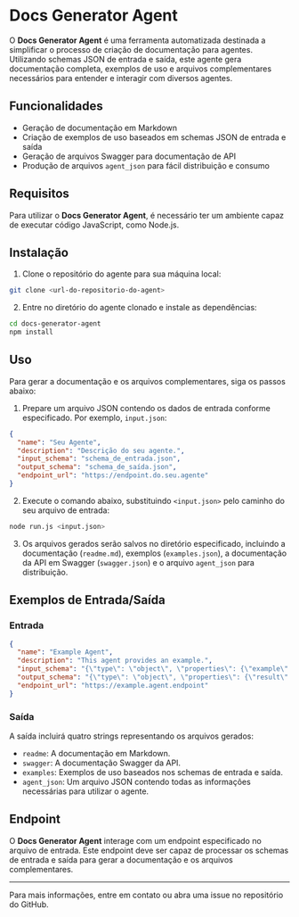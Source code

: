 # Docs Generator Agent

O **Docs Generator Agent** é uma ferramenta automatizada destinada a simplificar o processo de criação de documentação para agentes. Utilizando schemas JSON de entrada e saída, este agente gera documentação completa, exemplos de uso e arquivos complementares necessários para entender e interagir com diversos agentes.

## Funcionalidades

- Geração de documentação em Markdown
- Criação de exemplos de uso baseados em schemas JSON de entrada e saída
- Geração de arquivos Swagger para documentação de API
- Produção de arquivos `agent_json` para fácil distribuição e consumo

## Requisitos

Para utilizar o **Docs Generator Agent**, é necessário ter um ambiente capaz de executar código JavaScript, como Node.js.

## Instalação

1. Clone o repositório do agente para sua máquina local:

```bash
git clone <url-do-repositorio-do-agent>
```

2. Entre no diretório do agente clonado e instale as dependências:

```bash
cd docs-generator-agent
npm install
```

## Uso

Para gerar a documentação e os arquivos complementares, siga os passos abaixo:

1. Prepare um arquivo JSON contendo os dados de entrada conforme especificado. Por exemplo, `input.json`:

```json
{
  "name": "Seu Agente",
  "description": "Descrição do seu agente.",
  "input_schema": "schema_de_entrada.json",
  "output_schema": "schema_de_saída.json",
  "endpoint_url": "https://endpoint.do.seu.agente"
}
```

2. Execute o comando abaixo, substituindo `<input.json>` pelo caminho do seu arquivo de entrada:

```bash
node run.js <input.json>
```

3. Os arquivos gerados serão salvos no diretório especificado, incluindo a documentação (`readme.md`), exemplos (`examples.json`), a documentação da API em Swagger (`swagger.json`) e o arquivo `agent_json` para distribuição.

## Exemplos de Entrada/Saída

### Entrada

```json
{
  "name": "Example Agent",
  "description": "This agent provides an example.",
  "input_schema": "{\"type\": \"object\", \"properties\": {\"example\": {\"type\": \"string\"}}}",
  "output_schema": "{\"type\": \"object\", \"properties\": {\"result\": {\"type\": \"string\"}}}",
  "endpoint_url": "https://example.agent.endpoint"
}
```

### Saída

A saída incluirá quatro strings representando os arquivos gerados:

- `readme`: A documentação em Markdown.
- `swagger`: A documentação Swagger da API.
- `examples`: Exemplos de uso baseados nos schemas de entrada e saída.
- `agent_json`: Um arquivo JSON contendo todas as informações necessárias para utilizar o agente.

## Endpoint

O **Docs Generator Agent** interage com um endpoint especificado no arquivo de entrada. Este endpoint deve ser capaz de processar os schemas de entrada e saída para gerar a documentação e os arquivos complementares.

---

Para mais informações, entre em contato ou abra uma issue no repositório do GitHub.
